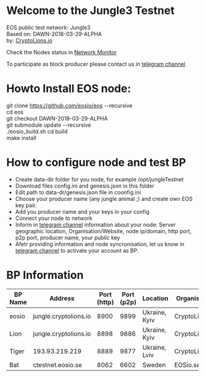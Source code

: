 # Welcome to the Jungle3 Testnet
EOS public test network: Jungle3   
Based on: DAWN-2018-03-29-ALPHA  
by: <a target="_blank" href="http://CryptoLions.io">CryptoLions.io</a>  


Check the Nodes status in <a target="_blank" href="http://jungle.cryptolions.io:9898/monitor3/">Network Monitor</a>

To participate as block producer please contact us in <a target="_blank" href="https://t.me/jungletestnet">telegram channel</a>


# Howto Install EOS node:  
  
git clone https://github.com/eosio/eos --recursive  
cd eos  
git checkout DAWN-2018-03-29-ALPHA  
git submodule update --recursive  
./eosio_build.sh
cd build  
make install



# How to configure node and test BP
- Create data-dir folder for you node, for example /opt/jungleTestnet  
- Download files config.ini and genesis.json in this folder  
- Edit path to data-dr/genesis.json file in coonfig.ini
- Choose your producer name (any jungle animal ;) and create own EOS key pair.
- Add you producer name and your keys in your config
- Connect your node to network
- Inform in <a target="_blank" href="https://t.me/jungletestnet">telegram channel</a> information about your node: Server geographic location, Organisation/Website, node ip/domain, http port, p2p port, producer name, your public key
- Afetr providing information and node syncronisation, let us know in <a target="_blank" href="https://t.me/jungletestnet">telegram channel</a> to activate your account as BP.



# BP Information
| BP Name | Address | Port (http) | Port (p2p) | Location | Organisation |
|---------|---------|-------------|------------|----------|--------------|
| eosio | jungle.cryptolions.io | 8900	| 9899	 | Ukraine, Kyiv | CryptoLions.io |
| Lion | jungle.cryptolions.io | 8898	| 9886 | Ukraine, Kyiv | CryptoLions.io |
| Tiger | 193.93.219.219 | 8889	| 9877 | Ukraine, Lviv | CryptoLions.io |
| Bat | ctestnet.eosio.se | 8062 | 6602 | Sweden | EOSio.se |
